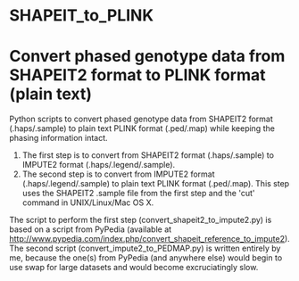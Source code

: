 # SHAPEIT_to_PLINK
Convert phased genotype data from SHAPEIT2 format to PLINK format (plain text)
=======

Python scripts to convert phased genotype data from SHAPEIT2 format (.haps/.sample) to plain text PLINK format (.ped/.map) while
keeping the phasing information intact.
   1. The first step is to convert from SHAPEIT2 format (.haps/.sample) to IMPUTE2 format (.haps/.legend/.sample).
   2. The second step is to convert from IMPUTE2 format (.haps/.legend/.sample) to plain text PLINK format (.ped/.map).
   This step uses the SHAPEIT2 .sample file from the first step and the 'cut' command in UNIX/Linux/Mac OS X.

The script to perform the first step (convert_shapeit2_to_impute2.py) is based on a script from PyPedia (available at
http://www.pypedia.com/index.php/convert_shapeit_reference_to_impute2). The second script (convert_impute2_to_PEDMAP.py) is written
entirely by me, because the one(s) from PyPedia (and anywhere else) would begin to use swap for large datasets and would become
excruciatingly slow.
